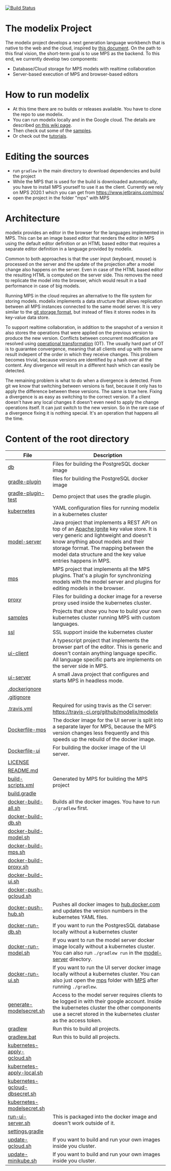 [![Build Status](https://travis-ci.org/modelix/modelix.svg?branch=master)](https://travis-ci.org/modelix/modelix) 

# The modelix Project

The modelix project develops a next generation language workbench that is native to the web and the cloud, inspired by [this document](http://voelter.de/data/pub/APlatformForSystemsAndBusinessModeling.pdf). On the path to this final vision, the short-term goal is to use MPS as the backend. To this end, we currently develop two components:

* Database/Cloud storage for MPS models with realtime collaboration
* Server-based execution of MPS and browser-based editors

# How to run modelix

- At this time there are no builds or releases available. You have to clone the repo to use modelix.
- You can run modelix locally and in the Google cloud. The details are described [on this wiki page](https://github.com/modelix/modelix/wiki/Running-Modelix).
- Then check out some of the [samples](https://github.com/modelix/modelix/wiki/Samples).
- Or check out the [tutorials](https://github.com/modelix/modelix/wiki/Tutorials).

# Editing the sources

- run `gradlew` in the main directory to download dependencies and build the project
- While the MPS that is used for the build is downloaded automatically, you have to install MPS yourself to use it as the client. Currently we rely on MPS 2020.1 which you can get from https://www.jetbrains.com/mps/
- open the project in the folder "mps" with MPS

# Architecture

modelix provides an editor in the browser for the languages implemented in MPS.
This can be an image based editor that renders the editor in MPS using the default editor definition
or an HTML based editor that requires a separate editor definition in a language provided by modelix.

Common to both approaches is that the user input (keyboard, mouse) is processed on the server
and the update of the projection after a model change also happens on the server.
Even in case of the HTML based editor the resulting HTML is computed on the server side.
This removes the need to replicate the model into the browser, which would result in a bad performance in case of big models.

Running MPS in the cloud requires an alternative to the file system for storing models.
modelix implements a data structure that allows replication between all MPS instances connected to the same model server.
It is very similar to the [git storage format](https://git-scm.com/book/en/v2/Git-Internals-Git-Objects),
but instead of files it stores nodes in its key-value data store.

To support realtime collaboration, in addition to the snapshot of a version it also stores the operations that were applied on the previous version to produce the new version.
Conflicts between concurrent modification are resolved using [operational transformation](https://en.wikipedia.org/wiki/Operational_transformation) (OT).
The usually hard part of OT is to guarantee convergence, meaning that all clients end up with the same result indepent of the order in which they receive changes.
This problem becomes trivial, because versions are identified by a hash over all the content.
Any divergence will result in a different hash which can easily be detected.

The remaining problem is what to do when a divergence is detected.
From git we know that switching between versions is fast, because it only has to apply the difference between these versions.
The same is true here.
Fixing a divergence is as easy as switching to the correct version.
If a client doesn't have any local changes it doesn't even need to apply the change operations itself.
It can just switch to the new version.
So in the rare case of a divergence fixing it is nothing special.
It's an operation that happens all the time.

# Content of the root directory

File | Description
---|---
[db](db) | Files for building the PostgreSQL docker image
[gradle-plugin](gradle-plugin) | files for building the PostgreSQL docker image
[gradle-plugin-test](gradle-plugin-test) | Demo project that uses the gradle plugin.
[kubernetes](kubernetes) | YAML configuration files for running modelix in a kubernetes cluster
[model-server](model-server) | Java project that implements a REST API on top of an [Apache Ignite](https://ignite.apache.org/) key value store. It is very generic and lightweight and doesn't know anything about models and their storage format. The mapping between the model data structure and the key value entries happens in MPS.
[mps](mps) | MPS project that implements all the MPS plugins. That's a plugin for synchronizing models with the model server and plugins for editing models in the browser.
[proxy](proxy) | Files for building a docker image for a reverse proxy used inside the kubernetes cluster.
[samples](samples) | Projects that show you how to build your own kubernetes cluster running MPS with custom languages.
[ssl](ssl) | SSL support inside the kubernetes cluster
[ui-client](ui-client) | A typescript project that implements the browser part of the editor. This is generic and doesn't contain anything language specific. All language specific parts are implements on the server side in MPS.
[ui-server](ui-server) | A small Java project that configures and starts MPS in headless mode.
[.dockerignore](.dockerignore) | 
[.gitignore](.gitignore) | 
[.travis.yml](.travis.yml) | Required for using travis as the CI server: <https://travis-ci.org/github/modelix/modelix>
[Dockerfile-mps](Dockerfile-mps) | The docker image for the UI server is split into a separate layer for MPS, because the MPS version changes less frequently and this speeds up the rebuild of the docker image.
[Dockerfile-ui](Dockerfile-ui) | For building the docker image of the UI server.
[LICENSE](LICENSE) | 
[README.md](README.md) | 
[build-scripts.xml](build-scripts.xml) | Generated by MPS for building the MPS project
[build.gradle](build.gradle) | 
[docker-build-all.sh](docker-build-all.sh) | Builds all the docker images. You have to run `./gradlew` first.
[docker-build-db.sh](docker-build-db.sh) | 
[docker-build-model.sh](docker-build-model.sh) | 
[docker-build-mps.sh](docker-build-mps.sh) | 
[docker-build-proxy.sh](docker-build-proxy.sh) | 
[docker-build-ui.sh](docker-build-ui.sh) | 
[docker-push-gcloud.sh](docker-push-gcloud.sh) | 
[docker-push-hub.sh](docker-push-hub.sh) | Pushes all docker images to [hub.docker.com](https://hub.docker.com/u/modelix) and updates the version numbers in the kubernetes YAML files.
[docker-run-db.sh](docker-run-db.sh) | If you want to run the PostgresSQL database locally without a kubernetes cluster
[docker-run-model.sh](docker-run-model.sh) | If you want to run the model server docker image locally without a kubernetes cluster. You can also run `./gradlew run` in the [model-server](model-server) directory.
[docker-run-ui.sh](docker-run-ui.sh) | If you want to run the UI server docker image locally without a kubernetes cluster. You can also just open the [mps](mps) folder with [MPS](https://www.jetbrains.com/mps/) after running `./gradlew`.
[generate-modelsecret.sh](generate-modelsecret.sh) | Access to the model server requires clients to be logged in with their google account. Inside the kubernetes cluster the other components use a secret stored in the kubernetes cluster as the access token.
[gradlew](gradlew) | Run this to build all projects.
[gradlew.bat](gradlew.bat) | Run this to build all projects.
[kubernetes-apply-gcloud.sh](kubernetes-apply-gcloud.sh) | 
[kubernetes-apply-local.sh](kubernetes-apply-local.sh) | 
[kubernetes-gcloud-dbsecret.sh](kubernetes-gcloud-dbsecret.sh) | 
[kubernetes-modelsecret.sh](kubernetes-modelsecret.sh) | 
[run-ui-server.sh](run-ui-server.sh) | This is packaged into the docker image and doesn't work outside of it.
[settings.gradle](settings.gradle) | 
[update-gcloud.sh](update-gcloud.sh) | If you want to build and run your own images inside you cluster.
[update-minikube.sh](update-minikube.sh) | If you want to build and run your own images inside you cluster.


